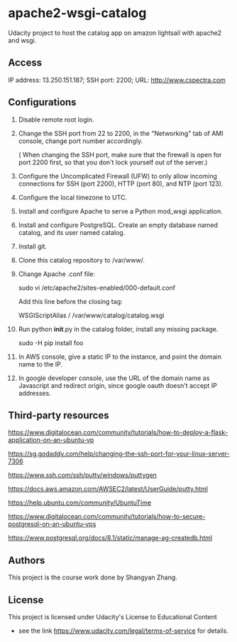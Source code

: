 # apache2-wsgi-catalog
Udacity project to host the catalog app on amazon lightsail with apache2 and wsgi.

## Access

IP address: 13.250.151.187;
SSH port: 2200;
URL: http://www.cspectra.com

## Configurations

1. Disable remote root login.

2. Change the SSH port from 22 to 2200, in the "Networking" tab of AMI console, change port number accordingly.

   ( When changing the SSH port, make sure that the firewall is open for port 2200 first, so that you don't lock yourself out of the server.)

3. Configure the Uncomplicated Firewall (UFW) to only allow incoming connections for SSH (port 2200), HTTP (port 80), and NTP (port 123).

4.  Configure the local timezone to UTC.

5.  Install and configure Apache to serve a Python mod_wsgi application.

6.  Install and configure PostgreSQL. Create an empty database named catalog, and its user named catalog. 

7.  Install git.

8.  Clone this catalog repository to /var/www/. 

9.  Change Apache .conf file:

    sudo vi  /etc/apache2/sites-enabled/000-default.conf

    Add this line before the closing tag: 

    WSGIScriptAlias / /var/www/catalog/catalog.wsgi

10. Run python __init__.py in the catalog folder, install any missing package.

    sudo -H pip install foo

11. In AWS console, give a static IP to the instance, and point the domain name to the IP.

12. In google developer console, use the URL of the domain name as Javascript and redirect origin, since google oauth doesn't accept IP addresses. 

## Third-party resources

https://www.digitalocean.com/community/tutorials/how-to-deploy-a-flask-application-on-an-ubuntu-vp

https://sg.godaddy.com/help/changing-the-ssh-port-for-your-linux-server-7306

https://www.ssh.com/ssh/putty/windows/puttygen

https://docs.aws.amazon.com/AWSEC2/latest/UserGuide/putty.html

https://help.ubuntu.com/community/UbuntuTime

https://www.digitalocean.com/community/tutorials/how-to-secure-postgresql-on-an-ubuntu-vps

https://www.postgresql.org/docs/8.1/static/manage-ag-createdb.html


## Authors

This project is the course work done by Shangyan Zhang.

## License

This project is licensed under Udacity's License to Educational Content 
- see the link https://www.udacity.com/legal/terms-of-service for details.


